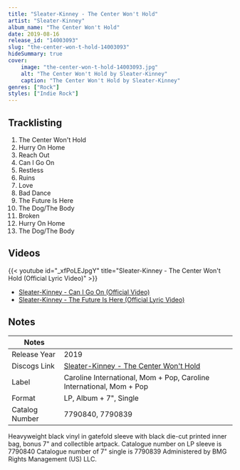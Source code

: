 ```yaml
---
title: "Sleater-Kinney - The Center Won't Hold"
artist: "Sleater-Kinney"
album_name: "The Center Won't Hold"
date: 2019-08-16
release_id: "14003093"
slug: "the-center-won-t-hold-14003093"
hideSummary: true
cover:
    image: "the-center-won-t-hold-14003093.jpg"
    alt: "The Center Won't Hold by Sleater-Kinney"
    caption: "The Center Won't Hold by Sleater-Kinney"
genres: ["Rock"]
styles: ["Indie Rock"]
---
```


## Tracklisting
1. The Center Won't Hold
2. Hurry On Home
3. Reach Out
4. Can I Go On
5. Restless
6. Ruins
7. Love
8. Bad Dance
9. The Future Is Here
10. The Dog/The Body
11. Broken
12. Hurry On Home
13. The Dog/The Body

## Videos
{{< youtube id="_xfPoLEJpgY" title="Sleater-Kinney - The Center Won't Hold (Official Lyric Video)" >}}
- [Sleater-Kinney - Can I Go On (Official Video)](https://www.youtube.com/watch?v=pB08AUiTP3w)
- [Sleater-Kinney - The Future Is Here (Official Lyric Video)](https://www.youtube.com/watch?v=MP_2p79Ems4)


## Notes

| Notes          |             |
| ---------------| ----------- |
| Release Year   | 2019 |
| Discogs Link   | [Sleater-Kinney - The Center Won't Hold](https://www.discogs.com/release/14003093-Sleater-Kinney-The-Center-Wont-Hold) |
| Label          | Caroline International, Mom + Pop, Caroline International, Mom + Pop |
| Format         | LP, Album + 7\", Single |
| Catalog Number | 7790840, 7790839 |

Heavyweight black vinyl in gatefold sleeve with black die-cut printed inner bag, bonus 7" and collectible artpack.   Catalogue number on LP sleeve is 7790840 Catalogue number of 7" single is 7790839 Administered by BMG Rights Management (US) LLC.

